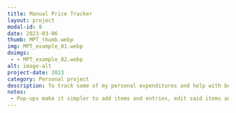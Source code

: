 ```yaml
---
title: Manual Price Tracker
layout: project
modal-id: 8
date: 2023-03-06
thumb: MPT_thumb.webp
img: MPT_example_01.webp
doimgs:
 - - MPT_example_02.webp
alt: image-alt
project-date: 2023
category: Personal project
description: To track some of my personal expenditures and help with budgeting, I decided to make a little app in C++ to track the prices of items I frequently purchase and get some more programming practice.  <a href="https://github.com/Mandalorian444/MPT" target="_blank">View this project on Github.</a>
notes:
 - Pop-ups make it simpler to add items and entries, edit said items and entries, and other such oft-repeated tasks.
---
```


